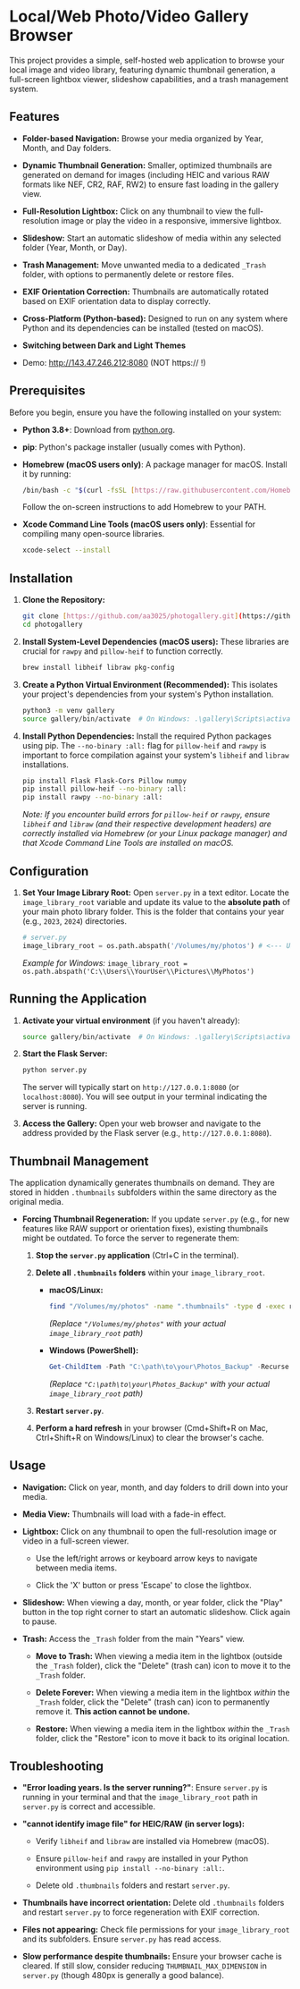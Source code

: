 
# Local/Web Photo/Video Gallery Browser

This project provides a simple, self-hosted web application to browse your local image and video library, featuring dynamic thumbnail generation, a full-screen lightbox viewer, slideshow capabilities, and a trash management system.

## Features

* **Folder-based Navigation:** Browse your media organized by Year, Month, and Day folders.

* **Dynamic Thumbnail Generation:** Smaller, optimized thumbnails are generated on demand for images (including HEIC and various RAW formats like NEF, CR2, RAF, RW2) to ensure fast loading in the gallery view.

* **Full-Resolution Lightbox:** Click on any thumbnail to view the full-resolution image or play the video in a responsive, immersive lightbox.

* **Slideshow:** Start an automatic slideshow of media within any selected folder (Year, Month, or Day).

* **Trash Management:** Move unwanted media to a dedicated `_Trash` folder, with options to permanently delete or restore files.

* **EXIF Orientation Correction:** Thumbnails are automatically rotated based on EXIF orientation data to display correctly.

* **Cross-Platform (Python-based):** Designed to run on any system where Python and its dependencies can be installed (tested on macOS).

* **Switching between Dark and Light Themes**
  
* Demo: http://143.47.246.212:8080 (NOT https:// !)

## Prerequisites

Before you begin, ensure you have the following installed on your system:

* **Python 3.8+**: Download from [python.org](https://www.python.org/downloads/).

* **pip**: Python's package installer (usually comes with Python).

* **Homebrew (macOS users only)**: A package manager for macOS. Install it by running:

    ```bash
    /bin/bash -c "$(curl -fsSL [https://raw.githubusercontent.com/Homebrew/install/HEAD/install.sh](https://raw.githubusercontent.com/Homebrew/install/HEAD/install.sh))"
    ```

    Follow the on-screen instructions to add Homebrew to your PATH.

* **Xcode Command Line Tools (macOS users only)**: Essential for compiling many open-source libraries.

    ```bash
    xcode-select --install
    ```

## Installation

1.  **Clone the Repository:**

    ```bash
    git clone [https://github.com/aa3025/photogallery.git](https://github.com/aa3025/photogallery.git)
    cd photogallery
    ```

2.  **Install System-Level Dependencies (macOS users):**
    These libraries are crucial for `rawpy` and `pillow-heif` to function correctly.

    ```bash
    brew install libheif libraw pkg-config
    ```

3.  **Create a Python Virtual Environment (Recommended):**
    This isolates your project's dependencies from your system's Python installation.

    ```bash
    python3 -m venv gallery
    source gallery/bin/activate  # On Windows: .\gallery\Scripts\activate
    ```

4.  **Install Python Dependencies:**
    Install the required Python packages using pip. The `--no-binary :all:` flag for `pillow-heif` and `rawpy` is important to force compilation against your system's `libheif` and `libraw` installations.

    ```bash
    pip install Flask Flask-Cors Pillow numpy
    pip install pillow-heif --no-binary :all:
    pip install rawpy --no-binary :all:
    ```

    *Note: If you encounter build errors for `pillow-heif` or `rawpy`, ensure `libheif` and `libraw` (and their respective development headers) are correctly installed via Homebrew (or your Linux package manager) and that Xcode Command Line Tools are installed on macOS.*

## Configuration

1.  **Set Your Image Library Root:**
    Open `server.py` in a text editor. Locate the `image_library_root` variable and update its value to the **absolute path** of your main photo library folder. This is the folder that contains your year (e.g., `2023`, `2024`) directories.

    ```python
    # server.py
    image_library_root = os.path.abspath('/Volumes/my/photos') # <--- UPDATE THIS PATH
    ```

    *Example for Windows:* `image_library_root = os.path.abspath('C:\\Users\\YourUser\\Pictures\\MyPhotos')`

## Running the Application

1.  **Activate your virtual environment** (if you haven't already):

    ```bash
    source gallery/bin/activate  # On Windows: .\gallery\Scripts\activate
    ```

2.  **Start the Flask Server:**

    ```bash
    python server.py
    ```

    The server will typically start on `http://127.0.0.1:8080` (or `localhost:8080`). You will see output in your terminal indicating the server is running.

3.  **Access the Gallery:**
    Open your web browser and navigate to the address provided by the Flask server (e.g., `http://127.0.0.1:8080`).

## Thumbnail Management

The application dynamically generates thumbnails on demand. They are stored in hidden `.thumbnails` subfolders within the same directory as the original media.

* **Forcing Thumbnail Regeneration:** If you update `server.py` (e.g., for new features like RAW support or orientation fixes), existing thumbnails might be outdated. To force the server to regenerate them:

    1.  **Stop the `server.py` application** (Ctrl+C in the terminal).

    2.  **Delete all `.thumbnails` folders** within your `image_library_root`.

        * **macOS/Linux:**

            ```bash
            find "/Volumes/my/photos" -name ".thumbnails" -type d -exec rm -rf {} +
            ```

            *(Replace `"/Volumes/my/photos"` with your actual `image_library_root` path)*

        * **Windows (PowerShell):**

            ```powershell
            Get-ChildItem -Path "C:\path\to\your\Photos_Backup" -Recurse -Directory -Hidden -Filter ".thumbnails" | Remove-Item -Recurse -Force
            ```

            *(Replace `"C:\path\to\your\Photos_Backup"` with your actual `image_library_root` path)*

    3.  **Restart `server.py`**.

    4.  **Perform a hard refresh** in your browser (Cmd+Shift+R on Mac, Ctrl+Shift+R on Windows/Linux) to clear the browser's cache.

## Usage

* **Navigation:** Click on year, month, and day folders to drill down into your media.

* **Media View:** Thumbnails will load with a fade-in effect.

* **Lightbox:** Click on any thumbnail to open the full-resolution image or video in a full-screen viewer.

    * Use the left/right arrows or keyboard arrow keys to navigate between media items.

    * Click the 'X' button or press 'Escape' to close the lightbox.

* **Slideshow:** When viewing a day, month, or year folder, click the "Play" button in the top right corner to start an automatic slideshow. Click again to pause.

* **Trash:** Access the `_Trash` folder from the main "Years" view.

    * **Move to Trash:** When viewing a media item in the lightbox (outside the `_Trash` folder), click the "Delete" (trash can) icon to move it to the `_Trash` folder.

    * **Delete Forever:** When viewing a media item in the lightbox *within* the `_Trash` folder, click the "Delete" (trash can) icon to permanently remove it. **This action cannot be undone.**

    * **Restore:** When viewing a media item in the lightbox *within* the `_Trash` folder, click the "Restore" icon to move it back to its original location.

## Troubleshooting

* **"Error loading years. Is the server running?"**: Ensure `server.py` is running in your terminal and that the `image_library_root` path in `server.py` is correct and accessible.

* **"cannot identify image file" for HEIC/RAW (in server logs):**

    * Verify `libheif` and `libraw` are installed via Homebrew (macOS).

    * Ensure `pillow-heif` and `rawpy` are installed in your Python environment using `pip install --no-binary :all:`.

    * Delete old `.thumbnails` folders and restart `server.py`.

* **Thumbnails have incorrect orientation:** Delete old `.thumbnails` folders and restart `server.py` to force regeneration with EXIF correction.

* **Files not appearing:** Check file permissions for your `image_library_root` and its subfolders. Ensure `server.py` has read access.

* **Slow performance despite thumbnails:** Ensure your browser cache is cleared. If still slow, consider reducing `THUMBNAIL_MAX_DIMENSION` in `server.py` (though 480px is generally a good balance).
````
